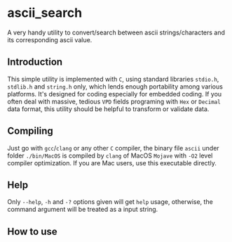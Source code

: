 # ascii_search
A very handy utility to convert/search between ascii strings/characters and its corresponding ascii value.

## Introduction  

This simple utility is implemented with `C`, using standard libraries `stdio.h`, `stdlib.h` and `string.h` only, which lends enough portability among various platforms. It's designed for coding especially for embedded coding. If you often deal with massive, tedious `VPD` fields programing with `Hex` or `Decimal` data format, this utility should be helpful to transform or validate data.

## Compiling  

Just go with `gcc`/`clang` or any other `C` compiler, the binary file `ascii` under folder `./bin/MacOS` is compiled by `clang` of MacOS `Mojave` with `-O2` level compiler optimization. If you are Mac users, use this executable directly.   
  
## Help  

Only `--help`, `-h` and `-?` options given will get `help` usage, otherwise, the command argument will be treated as a input string.  


## How to use
